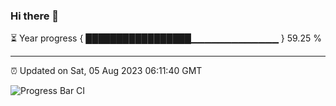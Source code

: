 ### Hi there 👋

⏳ Year progress { █████████████████▁▁▁▁▁▁▁▁▁▁▁▁▁ } 59.25 %

---

⏰ Updated on Sat, 05 Aug 2023 06:11:40 GMT

![Progress Bar CI](https://github.com/liununu/liununu/workflows/Progress%20Bar%20CI/badge.svg)
